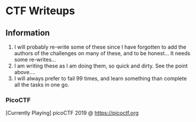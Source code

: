 # CTF Writeups


## Information
1. I will probably re-write some of these since I have forgotten to add the authors of the challenges on many of these, and to be honest... It needs some re-writes...
2. I am writing these as I am doing them, so quick and dirty. See the point above....
3. I will always prefer to fail 99 times, and learn something than complete all the tasks in one go.

### PicoCTF

[Currently Playing] picoCTF 2019 @ https://picoctf.org


